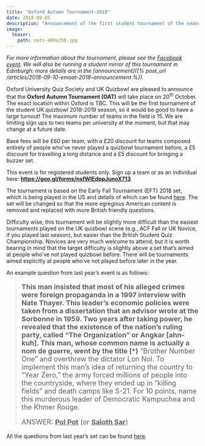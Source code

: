 ```yaml
---
title: "Oxford Autumn Tournament–2018"
date: 2018-09-05
description: "Announcement of the first student tournament of the season."
image:
  teaser:
    path: oats-400x250.jpg
---
```


_For more information about the tournament, please see the [Facebook event](https://www.facebook.com/events/232692214256410/). We will also be running a student mirror of this tournament in Edinburgh: more details are in the [announcement]({% post_url /articles/2018-09-10-emoat-2018-announcement %})._

Oxford University Quiz Society and UK Quizbowl are pleased to announce that the **Oxford Autumn Tournament (OAT)** will take place on 20<sup>th</sup> October. The exact location within Oxford is TBC. This will be the first tournament of the student UK quizbowl 2018-2019 season, so it would be good to have a large turnout! The maximum number of teams in the field is 15. We are limiting sign ups to two teams per university at the moment, but that may change at a future date.

Base fees will be £60 per team, with a £20 discount for teams composed entirely of people who've never played a quizbowl tournament before, a £5 discount for travelling a long distance and a £5 discount for bringing a buzzer set.

This event is for registered students only. Sign up a team or as an individual here: **<https://goo.gl/forms/nsfWlEdppJunoX713>**.

The tournament is based on the Early Fall Tournament (EFT) 2018 set, which is being played in the US and details of which can be found [here](http://hsquizbowl.org/forums/viewtopic.php?f=8&t=20808). The set will be changed so that the more egregious American content is removed and replaced with more British friendly questions.

Difficulty wise, this tournament will be slightly more difficult than the easiest tournaments played on the UK quizbowl scene (e.g., ACF Fall or UK Novice, if you played last season), but easier than the British Student Quiz Championship. Novices are very much welcome to attend, but it is worth bearing in mind that the target difficulty is slightly above a set that’s aimed at people who’ve not played quizbowl before. There will be tournaments aimed explicitly at people who’ve not played before later in the year.

An example question from last year’s event is as follows:

> <p style="font-size: 18px">
>   <span style="font-weight: bold">This man insisted that most of his alleged crimes were foreign propaganda in a 1997 interview with Nate Thayer. This leader’s economic policies were taken from a dissertation that an advisor wrote at the Sorbonne in 1959. Two years after taking power, he revealed that the existence of the nation’s ruling party, called “The Organization” or Angkar [ahn-kuh]. This man, whose common name is actually a nom de guerre, went by the title (*)</span> “Brother Number One” and overthrew the dictator Lon Nol. To implement this man’s idea of returning the country to “Year Zero,” the army forced millions of people into the countryside, where they ended up in “killing fields” and death camps like S-21. For 10 points, name this murderous leader of Democratic Kampuchea and the Khmer Rouge.</p>
> <p style="font-size: 18px">ANSWER: <span style="font-weight: bold; text-decoration: underline;">Pol Pot</span> (or <span style="font-weight: bold; text-decoration: underline;">Saloth Sar</span>)</p>

All the questions from last year’s set can be found [here](http://collegiate.quizbowlpackets.com/2048/).

